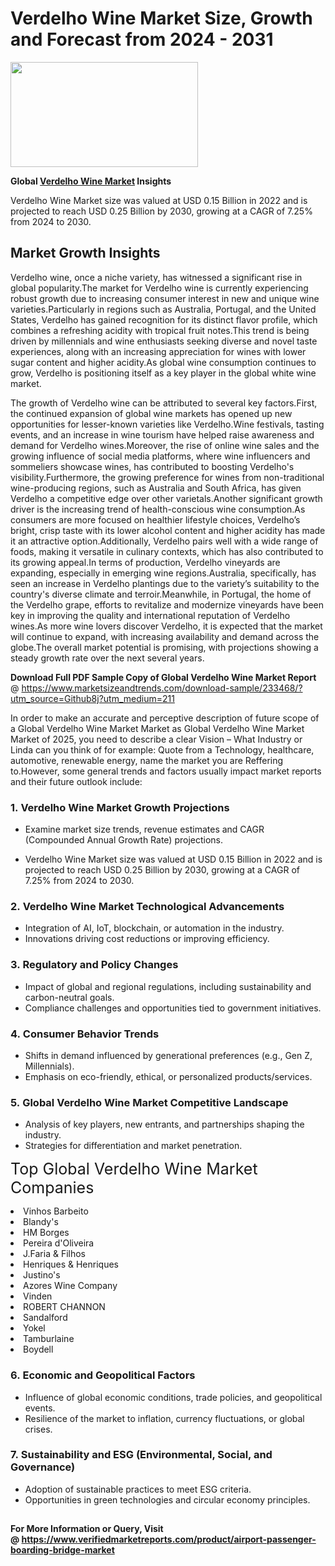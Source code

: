 <H1>Verdelho Wine Market Size, Growth and Forecast from 2024 - 2031</H1><img class="aligncenter size-medium wp-image-584254" src="https://thirdeyenews.in/wp-content/uploads/2024/09/Global-Market-Research-300x168.jpeg" alt="" width="300" height="168" /><p><strong>Global&nbsp;<a href="https://www.marketsizeandtrends.com/download-sample/233468/?utm_source=Github8j?utm_medium=211">Verdelho Wine Market</a> Insights</strong></p><p>Verdelho Wine Market size was valued at USD 0.15 Billion in 2022 and is projected to reach USD 0.25 Billion by 2030, growing at a CAGR of 7.25% from 2024 to 2030.</p><p><h2>Market Growth Insights</h2> <p>Verdelho wine, once a niche variety, has witnessed a significant rise in global popularity.The market for Verdelho wine is currently experiencing robust growth due to increasing consumer interest in new and unique wine varieties.Particularly in regions such as Australia, Portugal, and the United States, Verdelho has gained recognition for its distinct flavor profile, which combines a refreshing acidity with tropical fruit notes.This trend is being driven by millennials and wine enthusiasts seeking diverse and novel taste experiences, along with an increasing appreciation for wines with lower sugar content and higher acidity.As global wine consumption continues to grow, Verdelho is positioning itself as a key player in the global white wine market.</p> <p>The growth of Verdelho wine can be attributed to several key factors.First, the continued expansion of global wine markets has opened up new opportunities for lesser-known varieties like Verdelho.Wine festivals, tasting events, and an increase in wine tourism have helped raise awareness and demand for Verdelho wines.Moreover, the rise of online wine sales and the growing influence of social media platforms, where wine influencers and sommeliers showcase wines, has contributed to boosting Verdelho's visibility.Furthermore, the growing preference for wines from non-traditional wine-producing regions, such as Australia and South Africa, has given Verdelho a competitive edge over other varietals.Another significant growth driver is the increasing trend of health-conscious wine consumption.As consumers are more focused on healthier lifestyle choices, Verdelho’s bright, crisp taste with its lower alcohol content and higher acidity has made it an attractive option.Additionally, Verdelho pairs well with a wide range of foods, making it versatile in culinary contexts, which has also contributed to its growing appeal.In terms of production, Verdelho vineyards are expanding, especially in emerging wine regions.Australia, specifically, has seen an increase in Verdelho plantings due to the variety’s suitability to the country's diverse climate and terroir.Meanwhile, in Portugal, the home of the Verdelho grape, efforts to revitalize and modernize vineyards have been key in improving the quality and international reputation of Verdelho wines.As more wine lovers discover Verdelho, it is expected that the market will continue to expand, with increasing availability and demand across the globe.The overall market potential is promising, with projections showing a steady growth rate over the next several years.</p> <p><span class=""><strong>Download Full PDF Sample Copy of Global Verdelho Wine Market Report</strong> @ <a href="https://www.marketsizeandtrends.com/download-sample/233468/?utm_source=Github8j?utm_medium=211" target="_blank">https://www.marketsizeandtrends.com/download-sample/233468/?utm_source=Github8j?utm_medium=211</a></span></p><p>In order to make an accurate and perceptive description of future scope of a Global&nbsp;Verdelho Wine Market Market as Global&nbsp;Verdelho Wine Market Market of 2025, you need to describe a clear Vision &ndash; What Industry or Linda can you think of for example: Quote from a Technology, healthcare, automotive, renewable energy, name the market you are Reffering to.However, some general trends and factors usually impact market reports and their future outlook include:</p><h3>1.&nbsp;<strong>Verdelho Wine Market Growth Projections</strong></h3><ul><li>Examine market size trends, revenue estimates and CAGR (Compounded Annual Growth Rate) projections.</li><li><p>Verdelho Wine Market size was valued at USD 0.15 Billion in 2022 and is projected to reach USD 0.25 Billion by 2030, growing at a CAGR of 7.25% from 2024 to 2030.</p></li></ul><h3>2.&nbsp;<strong>Verdelho Wine Market Technological Advancements</strong></h3><ul><li>Integration of AI, IoT, blockchain, or automation in the industry.</li><li>Innovations driving cost reductions or improving efficiency.</li></ul><h3>3.&nbsp;<strong>Regulatory and Policy Changes</strong></h3><ul><li>Impact of global and regional regulations, including sustainability and carbon-neutral goals.</li><li>Compliance challenges and opportunities tied to government initiatives.</li></ul><h3>4.&nbsp;<strong>Consumer Behavior Trends</strong></h3><ul><li>Shifts in demand influenced by generational preferences (e.g., Gen Z, Millennials).</li><li>Emphasis on eco-friendly, ethical, or personalized products/services.</li></ul><h3>5.&nbsp;<strong>Global Verdelho Wine Market Competitive Landscape</strong></h3><ul><li>Analysis of key players, new entrants, and partnerships shaping the industry.</li><li>Strategies for differentiation and market penetration.</li></ul><p data-pm-slice="1 1 []"><span style="color: inherit; font-family: inherit; font-size: 25px;">Top Global Verdelho Wine Market Companies</span></p><div class="" data-test-id=""><p><li>Vinhos Barbeito</li><li> Blandy's</li><li> HM Borges</li><li> Pereira d'Oliveira</li><li> J.Faria & Filhos</li><li> Henriques & Henriques</li><li> Justino's</li><li> Azores Wine Company</li><li> Vinden</li><li> ROBERT CHANNON</li><li> Sandalford</li><li> Yokel</li><li> Tamburlaine</li><li> Boydell</li></p></div><h3>6.&nbsp;<strong>Economic and Geopolitical Factors</strong></h3><ul><li>Influence of global economic conditions, trade policies, and geopolitical events.</li><li>Resilience of the market to inflation, currency fluctuations, or global crises.</li></ul><h3>7.&nbsp;<strong>Sustainability and ESG (Environmental, Social, and Governance)</strong></h3><ul><li>Adoption of sustainable practices to meet ESG criteria.</li><li>Opportunities in green technologies and circular economy principles.</li></ul><h2><strong style="font-size: 14px;">For More Information or Query, Visit @&nbsp;</strong><a style="background-color: #ffffff; font-size: 14px;" href="https://www.marketsizeandtrends.com/report/verdelho-wine-market/" target="_blank">https://www.verifiedmarketreports.com/product/airport-passenger-boarding-bridge-market</a></h2>